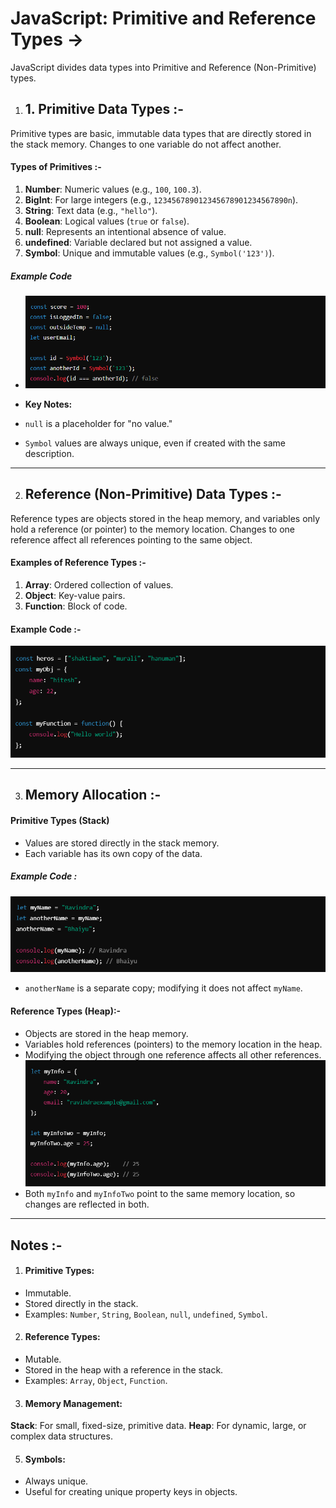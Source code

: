 # JavaScript: Primitive and Reference Types ->
JavaScript divides data types into Primitive and Reference (Non-Primitive) types.

1. ## 1. Primitive Data Types :-
Primitive types are basic, immutable data types that are directly stored in the stack memory. Changes to one variable do not affect another.

#### Types of Primitives :-
1. **Number**: Numeric values (e.g., `100`, `100.3`).
2. **BigInt**: For large integers (e.g., `123456789012345678901234567890n`).
3. **String**: Text data (e.g., `"hello"`).
4. **Boolean**: Logical values (`true` or `false`).
5. **null**: Represents an intentional absence of value.
6. **undefined**: Variable declared but not assigned a value.
7. **Symbol**: Unique and immutable values (e.g., `Symbol('123')`).

##### Example Code
- ![alt text](../Images/image-56.png)

- **Key Notes:**
- `null` is a placeholder for "no value."
- `Symbol` values are always unique, even if created with the same description.

_________________________________________________________________________________________________________________________________

2. ## Reference (Non-Primitive) Data Types :-
Reference types are objects stored in the heap memory, and variables only hold a reference (or pointer) to the memory location. Changes to one reference affect all references pointing to the same object.

#### Examples of Reference Types :- 
1. **Array**: Ordered collection of values.
2. **Object**: Key-value pairs.
3. **Function**: Block of code.

#### Example Code :- 
![alt text](../Images/image-57.png)

__________________________________________________________________________________________________________________________________

3. ## Memory Allocation :-
#### Primitive Types (Stack)
- Values are stored directly in the stack memory.
- Each variable has its own copy of the data.

##### Example Code :
![alt text](../Images/image-58.png)

- `anotherName` is a separate copy; modifying it does not affect `myName`.


#### Reference Types (Heap):-
- Objects are stored in the heap memory.
- Variables hold references (pointers) to the memory location in the heap.
- Modifying the object through one reference affects all other references.
![alt text](../Images/image-59.png)
- Both `myInfo` and `myInfoTwo` point to the same memory location, so changes are reflected in both.

__________________________________________________________________________________________________________________________________

## Notes :-
1. #### Primitive Types:
- Immutable.
- Stored directly in the stack.
- Examples: `Number`, `String`, `Boolean`, `null`, `undefined`, `Symbol`.

2. #### Reference Types:
- Mutable.
- Stored in the heap with a reference in the stack.
- Examples: `Array`, `Object`, `Function`.


3. #### Memory Management:
**Stack**: For small, fixed-size, primitive data.
**Heap**: For dynamic, large, or complex data structures.


5. #### Symbols:
- Always unique.
- Useful for creating unique property keys in objects.